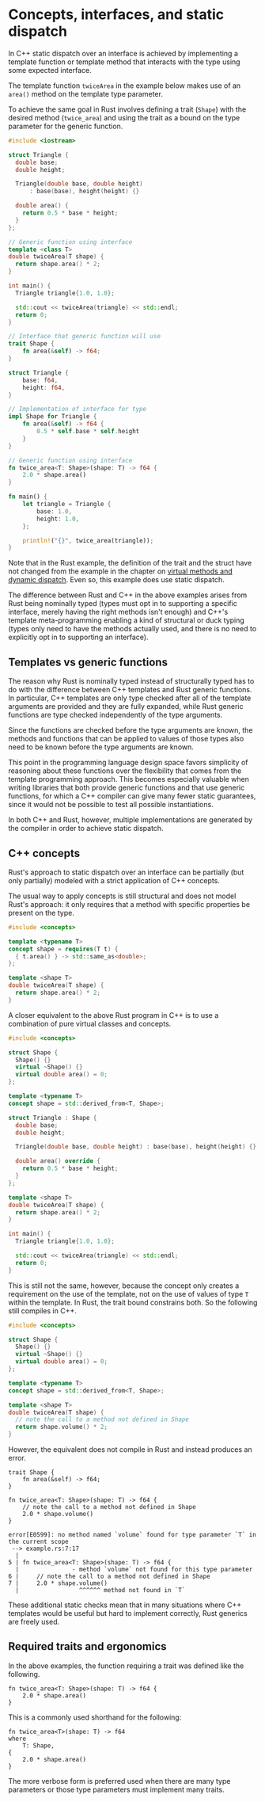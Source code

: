 # Concepts, interfaces, and static dispatch

In C++ static dispatch over an interface is achieved by implementing a template
function or template method that interacts with the type using some expected
interface.

The template function `twiceArea` in the example below makes use of an `area()`
method on the template type parameter.

To achieve the same goal in Rust involves defining a trait (`Shape`) with the
desired method (`twice_area`) and using the trait as a bound on the type
parameter for the generic function.

<div class="comparison">

```cpp
#include <iostream>

struct Triangle {
  double base;
  double height;

  Triangle(double base, double height)
      : base(base), height(height) {}

  double area() {
    return 0.5 * base * height;
  }
};

// Generic function using interface
template <class T>
double twiceArea(T shape) {
  return shape.area() * 2;
}

int main() {
  Triangle triangle{1.0, 1.0};

  std::cout << twiceArea(triangle) << std::endl;
  return 0;
}
```

```rust
// Interface that generic function will use
trait Shape {
    fn area(&self) -> f64;
}

struct Triangle {
    base: f64,
    height: f64,
}

// Implementation of interface for type
impl Shape for Triangle {
    fn area(&self) -> f64 {
        0.5 * self.base * self.height
    }
}

// Generic function using interface
fn twice_area<T: Shape>(shape: T) -> f64 {
    2.0 * shape.area()
}

fn main() {
    let triangle = Triangle {
        base: 1.0,
        height: 1.0,
    };

    println!("{}", twice_area(triangle));
}
```

</div>

Note that in the Rust example, the definition of the trait and the struct have
not changed from the example in the chapter on [virtual methods and dynamic
dispatch](/idioms/data_modeling/pure_virtual_classes.md). Even so, this example
does use static dispatch.

The difference between Rust and C++ in the above examples arises from Rust being
nominally typed (types must opt in to supporting a specific interface, merely
having the right methods isn't enough) and C++'s template meta-programming
enabling a kind of structural or duck typing (types only need to have the
methods actually used, and there is no need to explicitly opt in to supporting
an interface).

## Templates vs generic functions

The reason why Rust is nominally typed instead of structurally typed has to do
with the difference between C++ templates and Rust generic functions. In
particular, C++ templates are only type checked after all of the template
arguments are provided and they are fully expanded, while Rust generic functions
are type checked independently of the type arguments.

Since the functions are checked before the type arguments are known, the methods
and functions that can be applied to values of those types also need to be known
before the type arguments are known.

This point in the programming language design space favors simplicity of
reasoning about these functions over the flexibility that comes from the
template programming approach. This becomes especially valuable when writing
libraries that both provide generic functions and that use generic functions,
for which a C++ compiler can give many fewer static guarantees, since it would
not be possible to test all possible instantiations.

In both C++ and Rust, however, multiple implementations are generated by the
compiler in order to achieve static dispatch.

## C++ concepts

Rust's approach to static dispatch over an interface can be partially (but only
partially) modeled with a strict application of C++ concepts.

The usual way to apply concepts is still structural and does not model Rust's
approach: it only requires that a method with specific properties be present on
the type.

```cpp
#include <concepts>

template <typename T>
concept shape = requires(T t) {
  { t.area() } -> std::same_as<double>;
};

template <shape T>
double twiceArea(T shape) {
  return shape.area() * 2;
}
```

A closer equivalent to the above Rust program in C++ is to use a combination of
pure virtual classes and concepts.

```cpp
#include <concepts>

struct Shape {
  Shape() {}
  virtual ~Shape() {}
  virtual double area() = 0;
};

template <typename T>
concept shape = std::derived_from<T, Shape>;

struct Triangle : Shape {
  double base;
  double height;

  Triangle(double base, double height) : base(base), height(height) {}

  double area() override {
    return 0.5 * base * height;
  }
};

template <shape T>
double twiceArea(T shape) {
  return shape.area() * 2;
}

int main() {
  Triangle triangle{1.0, 1.0};

  std::cout << twiceArea(triangle) << std::endl;
  return 0;
}
```

This is still not the same, however, because the concept only creates a
requirement on the use of the template, not on the use of values of type `T`
within the template. In Rust, the trait bound constrains both. So the following
still compiles in C++.

```cpp
#include <concepts>

struct Shape {
  Shape() {}
  virtual ~Shape() {}
  virtual double area() = 0;
};

template <typename T>
concept shape = std::derived_from<T, Shape>;

template <shape T>
double twiceArea(T shape) {
  // note the call to a method not defined in Shape
  return shape.volume() * 2;
}
```

However, the equivalent does not compile in Rust and instead produces an error.

```rust,ignore
trait Shape {
    fn area(&self) -> f64;
}

fn twice_area<T: Shape>(shape: T) -> f64 {
    // note the call to a method not defined in Shape
    2.0 * shape.volume()
}
```

```text
error[E0599]: no method named `volume` found for type parameter `T` in the current scope
 --> example.rs:7:17
  |
5 | fn twice_area<T: Shape>(shape: T) -> f64 {
  |               - method `volume` not found for this type parameter
6 |     // note the call to a method not defined in Shape
7 |     2.0 * shape.volume()
  |                 ^^^^^^ method not found in `T`
```

These additional static checks mean that in many situations where C++ templates
would be useful but hard to implement correctly, Rust generics are freely used.

## Required traits and ergonomics

In the above examples, the function requiring a trait was defined like the following.

```rust,ignore
fn twice_area<T: Shape>(shape: T) -> f64 {
    2.0 * shape.area()
}
```

This is a commonly used shorthand for the following:

```rust,ignore
fn twice_area<T>(shape: T) -> f64
where
    T: Shape,
{
    2.0 * shape.area()
}
```

The more verbose form is preferred used when there are many type parameters or
those type parameters must implement many traits.
